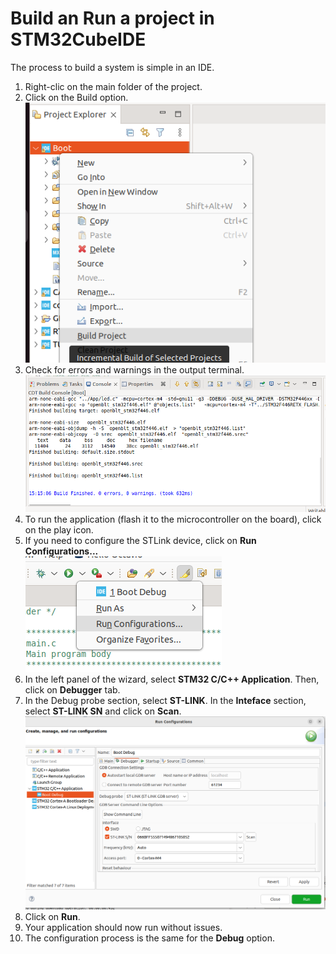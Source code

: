 # Build an Run a project in STM32CubeIDE

The process to build a system is simple in an IDE.  
1. Right-clic on the main folder of the project.  
2. Click on the Build option.    
  ![](images/01-buildProject.png)      
3. Check for errors and warnings in the output terminal.  
  ![](images/02-buildProject.png)      
4. To run the application (flash it to the microcontroller on the board), click on the play icon.   
5. If you need to configure the STLink device, click on **Run Configurations...**   
  ![](images/03-buildProject.png)   
6. In the left panel of the wizard, select **STM32 C/C++ Application**. Then, click on **Debugger** tab.      
7. In the Debug probe section, select **ST-LINK**. In the **Inteface** section, select **ST-LINK SN** and click on **Scan**.   
  ![](images/04-buildProject.png)    
8. Click on **Run**.    
9. Your application should now run without issues. 
10. The configuration process is the same for the **Debug** option. 
